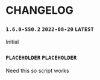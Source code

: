 # CHANGELOG

### `1.6.0-SS0.2` `2022-08-20` `LATEST`
Initial

### `PLACEHOLDER` `PLACEHOLDER`
Need this so script works
